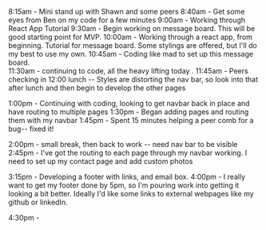 8:15am - Mini stand up with Shawn and some peers
8:40am - Get some eyes from Ben on my code for a few minutes
9:00am - Working through React App Tutorial
9:30am - Begin working on message board.  This will be good starting point for MVP.
10:00am - Working through a react app, from beginning.  Tutorial for message board.  Some stylings are offered, but I'll do my best to use my own.
10:45am - Coding like mad to set up this message board.  
11:30am - continuing to code, all the heavy lifting today
.
11:45am - Peers checking in
12:00 lunch -- Styles are distorting the nav bar, so look into that after lunch and then begin to develop the other pages

1:00pm - Continuing with coding, looking to get navbar back in place and have routing to multiple pages
1:30pm - Began adding pages and routing them with my navbar
1:45pm - Spent 15 minutes helping a peer comb for a bug-- fixed it!

2:00pm - small break, then back to work -- need nav bar to be visible\
2:45pm - I've got the routing to each page through my navbar working.  I need to set up my contact page and add custom photos

3:15pm - Developing a footer with links, and email box.
4:00pm - I really want to get my footer done by 5pm, so I'm pouring work into getting it looking a bit better.  Ideally I'd like some links to external webpages like my github or linkedIn.

4:30pm - 

